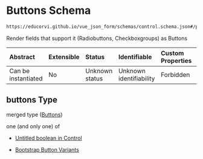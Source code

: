 # Buttons Schema

```txt
https://educorvi.github.io/vue_json_form/schemas/control.schema.json#/properties/options/properties/buttons
```

Render fields that support it (Radiobuttons, Checkboxgroups) as Buttons

| Abstract            | Extensible | Status         | Identifiable            | Custom Properties | Additional Properties | Access Restrictions | Defined In                                                                    |
| :------------------ | :--------- | :------------- | :---------------------- | :---------------- | :-------------------- | :------------------ | :---------------------------------------------------------------------------- |
| Can be instantiated | No         | Unknown status | Unknown identifiability | Forbidden         | Allowed               | none                | [control.schema.json*](../schemas/control.schema.json "open original schema") |

## buttons Type

merged type ([Buttons](control-properties-options-properties-buttons.md))

one (and only one) of

*   [Untitled boolean in Control](control-properties-options-properties-buttons-oneof-0.md "check type definition")

*   [Bootstrap Button Variants](button-properties-bootstrap-button-variants.md "check type definition")
